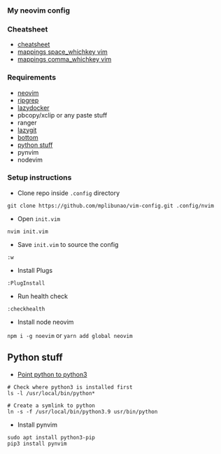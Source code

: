 ### My neovim config

### Cheatsheet

- [cheatsheet](cheatsheet.md)
- [mappings space_whichkey vim](mappings/space_whichkey.vim)
- [mappings comma_whichkey vim](mappings/comma_whichkey.vim)

### Requirements

- [neovim](https://github.com/neovim/neovim/wiki/Installing-Neovim#install-from-package)
- [ripgrep](https://github.com/BurntSushi/ripgrep#installation)
- [lazydocker](https://github.com/jesseduffield/lazydocker/blob/master/README.md)
- pbcopy/xclip or any paste stuff
- ranger
- [lazygit](https://github.com/jesseduffield/lazygit#installation)
- [bottom](https://github.com/ClementTsang/bottom)
- [python stuff](https://docs.python-guide.org/starting/install3/osx/)
- pynvim
- nodevim

### Setup instructions

- Clone repo inside `.config` directory

`git clone https://github.com/mplibunao/vim-config.git .config/nvim` 

- Open `init.vim`

`nvim init.vim`

- Save `init.vim` to source the config

`:w`

- Install Plugs

`:PlugInstall`

- Run health check

`:checkhealth`


- Install node neovim

`npm i -g noevim` or `yarn add global neovim`

## Python stuff

- [Point python to python3](https://dev.to/malwarebo/how-to-set-python3-as-a-default-python-version-on-mac-4jjf)

```
# Check where python3 is installed first
ls -l /usr/local/bin/python*

# Create a symlink to python
ln -s -f /usr/local/bin/python3.9 usr/bin/python
```

- Install pynvim

```
sudo apt install python3-pip
pip3 install pynvim
```
